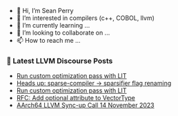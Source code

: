 - 👋 Hi, I’m Sean Perry
- 👀 I’m interested in compilers (c++, COBOL, llvm)
- 🌱 I’m currently learning ...
- 💞️ I’m looking to collaborate on ...
- 📫 How to reach me ...

<!---
s66perry/s66perry is a ✨ special ✨ repository because its `README.md` (this file) appears on your GitHub profile.
You can click the Preview link to take a look at your changes.
--->
### 📕 Latest LLVM Discourse Posts

<!-- DISCOURSE-LLVM:START -->
- [Run custom optimization pass with LIT](https://discourse.llvm.org/t/run-custom-optimization-pass-with-lit/74877#post_4)
- [Heads up: sparse-compiler -&gt; sparsifier flag renaming](https://discourse.llvm.org/t/heads-up-sparse-compiler-sparsifier-flag-renaming/74882#post_1)
- [Run custom optimization pass with LIT](https://discourse.llvm.org/t/run-custom-optimization-pass-with-lit/74877#post_3)
- [RFC: Add optional attribute to VectorType](https://discourse.llvm.org/t/rfc-add-optional-attribute-to-vectortype/74881#post_2)
- [AArch64 LLVM Sync-up Call 14 November 2023](https://discourse.llvm.org/t/aarch64-llvm-sync-up-call-14-november-2023/74867#post_2)
<!-- DISCOURSE-LLVM:END -->

